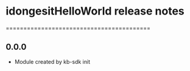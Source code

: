 # idongesitHelloWorld release notes
=========================================

0.0.0
-----
* Module created by kb-sdk init
